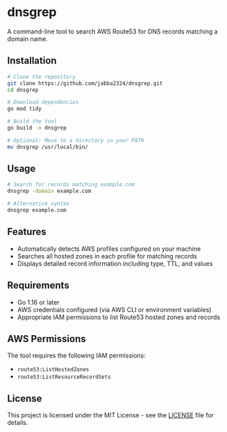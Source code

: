 # dnsgrep

A command-line tool to search AWS Route53 for DNS records matching a domain name.

## Installation

```bash
# Clone the repository
git clone https://github.com/jabba2324/dnsgrep.git
cd dnsgrep

# Download dependencies
go mod tidy

# Build the tool
go build -o dnsgrep

# Optional: Move to a directory in your PATH
mv dnsgrep /usr/local/bin/
```

## Usage

```bash
# Search for records matching example.com
dnsgrep -domain example.com

# Alternative syntax
dnsgrep example.com
```

## Features

- Automatically detects AWS profiles configured on your machine
- Searches all hosted zones in each profile for matching records
- Displays detailed record information including type, TTL, and values

## Requirements

- Go 1.16 or later
- AWS credentials configured (via AWS CLI or environment variables)
- Appropriate IAM permissions to list Route53 hosted zones and records

## AWS Permissions

The tool requires the following IAM permissions:
- `route53:ListHostedZones`
- `route53:ListResourceRecordSets`

## License

This project is licensed under the MIT License - see the [LICENSE](LICENSE) file for details.
